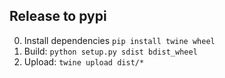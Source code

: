 ## Release to pypi

0. Install dependencies `pip install twine wheel`
1. Build: `python setup.py sdist bdist_wheel`
2. Upload: `twine upload dist/*`

